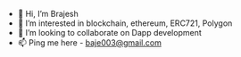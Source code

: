 - 👋 Hi, I’m Brajesh
- 👀 I’m interested in blockchain, ethereum, ERC721, Polygon
- 💞️ I’m looking to collaborate on Dapp development
- 📫 Ping me here - baje003@gmail.com



<!---
Bittu0184/Bittu0184 is a ✨ special ✨ repository because its `README.md` (this file) appears on your GitHub profile.
You can click the Preview link to take a look at your changes.
![Brajesh's GitHub stats](https://github-readme-stats.vercel.app/api?username=Bittu0184&count_private=true&show_icons=true)
--->
